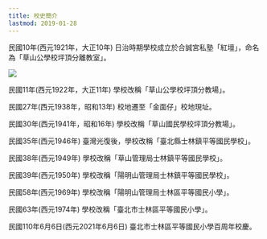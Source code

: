 ```yaml
---
title: 校史簡介
lastmod: 2019-01-28
---
```


民國10年(西元1921年，大正10年) 日治時期學校成立於合誠宮私塾「紅壇」，命名為「草山公學校坪頂分離教室」。

![](/images/uploads/history/history-1.jpg)

民國11年(西元1922年，大正11年) 學校改稱「草山公學校坪頂分教場」。

民國27年(西元1938年，昭和13年) 校地遷至「金面仔」校地現址。

民國30年(西元1941年，昭和16年) 學校改稱「草山國民學校坪頂分教場」。

民國35年(西元1946年) 臺灣光復後，學校改稱「臺北縣士林鎮平等國民學校」。

民國38年(西元1949年) 學校改稱「草山管理局士林鎮平等國民學校」。

民國39年(西元1950年) 學校改稱「陽明山管理局士林鎮平等國民學校」。

民國58年(西元1969年) 學校改稱「陽明山管理局士林區平等國民小學」。

民國63年(西元1974年) 學校改稱「臺北市士林區平等國民小學」。

民國110年6月6日(西元2021年6月6日) 臺北市士林區平等國民小學百周年校慶。